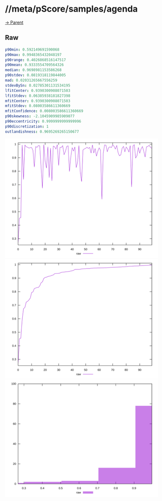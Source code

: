 
# //meta/pScore/samples/agenda

[→ Parent](../..)


## Raw


```yaml
p90min: 0.592149691590068
p90max: 0.9948365432048197
p90range: 0.4026868516147517
p90mean: 0.9333554709564326
median: 0.9698981153586268
p90stdev: 0.0819318119844005
mad: 0.02031265667556259
stdevBySn: 0.02785301131534195
lfitCenter: 0.9390300908071503
lfitStdev: 0.06385938181827398
mfitCenter: 0.9390300908071503
mfitStdev: 0.08003586611360669
mfitConfidence: 0.008003586611360669
p90skewness: -2.1045909985909077
p90eccentricity: 0.9999999999999996
p90discretization: 1
outlandishness: 0.9695269265150677

```

![PLOT: raw-values](./raw/values.svg)![PLOT: raw-sorted](./raw/sorted.svg)![PLOT: raw-histogram](./raw/histogram.svg)